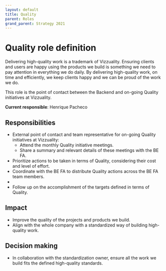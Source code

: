 ```yaml
---
layout: default
title: Quality
parent: Roles
grand_parent: Strategy 2021
---
```


# Quality role definition

Delivering high-quality work is a trademark of Vizzuality. Ensuring clients and
users are happy using the products we build is something we need to pay 
attention in everything we do daily. By delivering high-quality work, on time 
and efficiently, we keep clients happy and we can be proud of the work we do.

This role is the point of contact between the Backend and on-going Quality 
initiatives at Vizzuality.

**Current responsible**: Henrique Pacheco

## Responsibilities

- External point of contact and team representative for on-going Quality 
  initiatives at Vizzuality:
    - Attend the monthly Quality initiative meetings.
    - Share a summary and relevant details of these meetings with the BE FA.
- Prioritize actions to be taken in terms of Quality, considering their cost 
  and level of effort.
- Coordinate with the BE FA to distribute Quality actions across the BE FA 
  team members.
- 
- Follow up on the accomplishment of the targets defined in terms of Quality.

## Impact

- Improve the quality of the projects and products we build.
- Align with the whole company with a standardized way of building high-quality
  work.

## Decision making

- In collaboration with the standardization owner, ensure all the work we build
  fits the defined high-quality standards.

